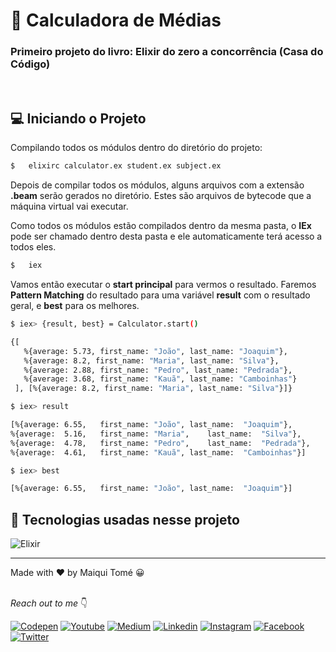 # 🧮 Calculadora de Médias
### Primeiro projeto do livro: Elixir do zero a concorrência (Casa do Código)
<br />

## 💻 Iniciando o Projeto

Compilando todos os	módulos dentro do diretório do projeto:

```bash
$	elixirc calculator.ex student.ex subject.ex
```
Depois de compilar todos os módulos, alguns arquivos com a extensão	**.beam**	serão	gerados	no diretório. Estes são arquivos de bytecode	que	a	máquina	virtual	vai	executar.

Como todos os módulos estão compilados dentro da mesma pasta, o __IEx__ pode ser chamado dentro	desta	 pasta e ele automaticamente terá	acesso a todos eles.

```bash
$	iex
```

Vamos então executar o __start principal__ para vermos o resultado. Faremos __Pattern Matching__ do	 resultado para uma variável __result__ com	o	resultado	geral, e __best__ para os	melhores.

```bash
$ iex> {result, best} = Calculator.start()

{[
   %{average: 5.73, first_name: "João", last_name: "Joaquim"},
   %{average: 8.2, first_name: "Maria", last_name: "Silva"},
   %{average: 2.88, first_name: "Pedro", last_name: "Pedrada"},
   %{average: 3.68, first_name: "Kauã", last_name: "Camboinhas"}
 ], [%{average: 8.2, first_name: "Maria", last_name: "Silva"}]}
 ```

```bash
$ iex> result

[%{average:	6.55,	first_name:	"João",	last_name:	"Joaquim"},
%{average:	5.16,	first_name:	"Maria",	last_name:	"Silva"},
%{average:	4.78,	first_name:	"Pedro",	last_name:	"Pedrada"},
%{average:	4.61,	first_name:	"Kauã",	last_name:	"Camboinhas"}]
```

```bash
$ iex> best

[%{average:	6.55,	first_name:	"João",	last_name:	"Joaquim"}]
```

## 🚀 Tecnologias usadas nesse projeto
![Elixir](https://img.shields.io/badge/Elixir-4B275F?style=for-the-badge&logo=elixir&logoColor=white)

<hr>
Made with ♥ by Maiqui Tomé 😀
<br /><br />

*Reach out to me* 👇

[![Codepen](https://img.shields.io/badge/Codepen-000000?style=flat-square&logo=codepen&logoColor=white "Codepen")](https://codepen.io/maiquitome)
[![Youtube](https://img.shields.io/badge/YouTube-FF0000?style=flat-square&logo=youtube&logoColor=white "Youtube")](https://www.youtube.com/channel/UCoXn0XyxLsKpIE5px0UNuEw)
[![Medium](https://img.shields.io/badge/Medium-black?&style=flat-square&logo=medium&logoColor=white "Medium")](https://medium.com/@maiquitome)
[![Linkedin](https://img.shields.io/badge/LinkedIn-0A66C2.svg?&style=flat-square&logo=linkedin&logoColor=white "Linkedin")](https://www.linkedin.com/in/maiquitome)
[![Instagram](https://img.shields.io/badge/Instagram-D8226B.svg?&style=flat-square&logo=instagram&logoColor=white "Instagram")](https://www.instagram.com/maiquitome)
[![Facebook](https://img.shields.io/badge/Facebook-0674E7.svg?&style=flat-square&logo=facebook&logoColor=white "Facebook")](https://www.facebook.com/maiquitome)
[![Twitter](https://img.shields.io/badge/Twitter-1DA1F2?&style=flat-square&logo=twitter&logoColor=white "Twitter")](https://twitter.com/MaiquiTome)
